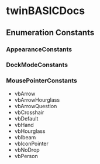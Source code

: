 # twinBASICDocs
## Enumeration Constants
### AppearanceConstants
### DockModeConstants
### <a id="mousepointerconstants"></a>MousePointerConstants
- vbArrow
- vbArrowHourglass
- vbArrowQuestion
- vbCrosshair
- vbDefault
- vbHand
- vbHourglass
- vbIbeam
- vbIconPointer
- vbNoDrop
- vbPerson